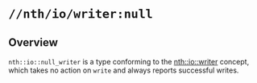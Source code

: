 # `//nth/io/writer:null`

## Overview 

`nth::io::null_writer` is a type conforming to the
[nth::io::writer](/io/writer/writer) concept, which takes no action on `write` and always reports
successful writes.
